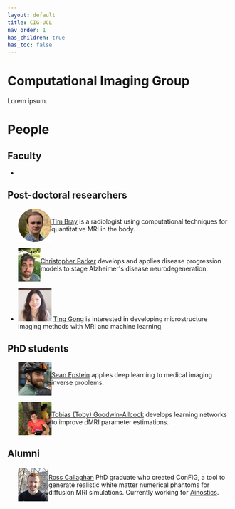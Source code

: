 ```yaml
---
layout: default
title: CIG-UCL
nav_order: 1
has_children: true
has_toc: false
---
```


# Computational Imaging Group

Lorem ipsum.

# People

## Faculty

- 

## Post-doctoral researchers

<ul>
   <li style="display: flex; justify-content: flex-start; align-items: center">
      <img src="/headshots/TBCirclePhoto.jpeg" alt="@TJPBray" height="75" width="75" style=""/>
      <p> <a href="https://TJPBray.github.io/">Tim Bray</a> is a radiologist using computational techniques for quantitative MRI in the body. </p>
   </li>
</ul>

<ul>
   <li style="display: flex; justify-content: flex-start; align-items: center">
      <img src="/headshots/chris-face.png" alt="@csparker" height="75" width="75" style=""/>
      <p> <a href="https://csparker.github.io/">Christopher Parker</a> develops and applies disease progression models to stage Alzheimer's disease neurodegeneration. </p>
   </li>
</ul>

- <img src="/headshots/Ting.jpg" alt="@Tinggong" height="75" width="75" /> [Ting Gong](https://tinggong.github.io//) is interested in developing microstructure imaging methods with MRI and machine learning. 

## PhD students

<ul>
   <li style="display: flex; justify-content: flex-start; align-items: center">
      <img src="/headshots/sean_face.jpeg" alt="@seancepstein" height="75" width="75" style=""/>
      <p> <a href="https://seancepstein.github.io/">Sean Epstein</a> applies deep learning to medical imaging inverse problems. </p>
   </li>
</ul>

<ul>
   <li style="display: flex; justify-content: flex-start; align-items: center">
      <img src="/headshots/toby-face.jpg" alt="@TobyUCL" height="75" width="75" style=""/>
      <p> <a href="https://TobyUCL.github.io/">Tobias (Toby) Goodwin-Allcock</a> develops learning networks to improve dMRI parameter estimations. </p>
   </li>
</ul>

## Alumni

<ul>
   <li style="display: flex; justify-content: flex-start; align-items: center">
      <img src="/headshots/ross_face.JPG" alt="@rosscallaghan" height="75" width="75" style=""/>
      <p>  <a href="https://rcallagh.github.io/">Ross Callaghan</a> PhD graduate who created ConFiG, a tool to generate realistic white matter numerical phantoms for diffusion MRI simulations. Currently working for <a href="https://www.ainostics.com"> Ainostics</a>. </p>
   </li>
</ul>


